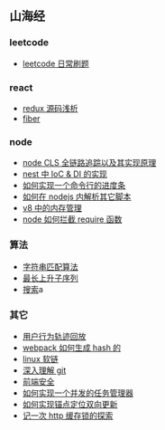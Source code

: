 ## 山海经

<!-- [![Hits](https://hits.seeyoufarm.com/api/count/incr/badge.svg?url=https%3A%2F%2Fgithub.com%2Ffeikerwu%2Fshan-hai-jing&count_bg=%2379C83D&title_bg=%23555555&icon=github.svg&icon_color=%23E7E7E7&title=hits&edge_flat=false)](https://hits.seeyoufarm.com) -->

<!-- <img src="./src/assets/xuan-gui.jpeg" style="width: 100%" /> -->

### leetcode

- [leetcode 日常刷题](./content/algorithm/daily)

### react

- [redux 源码浅析](./content/blog/redux-source-code/index.md)
- [fiber](./content/blog/fiber.md)

### node

- [node CLS 全链路追踪以及其实现原理](./content/blog/cls-in-node.md)
- [nest 中 IoC & DI 的实现](./content/blog/IoT-in-nest.md)
- [如何实现一个命令行的进度条](./content/blog/process-in-TTY.md)
- [如何在 nodejs 内解析其它脚本](./content/blog/run-python-in-node.md)
- [v8 中的内存管理](./content/blog/v8-memory.md)
- [node 如何拦截 require 函数](./content/blog/hook-node-require.md)

### 算法

- [字符串匹配算法](./content/blog/algo-kmp.md)
- [最长上升子序列](./content/blog/algo-long-increasing-subsequence.md)
- [搜索](./content/blog/algo-search.md)a

### 其它

- [用户行为轨迹回放](./content/blog/user-track.md)
- [webpack 如何生成 hash 的](./content/blog/webpack-hash.md)
- [linux 软链](./content/blog/linux-link.md)
- [深入理解 git](./content/blog/deep-in-git.md)
- [前端安全](./content/blog/fe-security.md)
- [如何实现一个并发的任务管理器](./content/blog/concurrent-promise.md)
- [如何实现锚点定位双向更新](./content/blog/toc.md)
- [记一次 http 缓存锁的探索](./content/blog/cache-lock.md)


